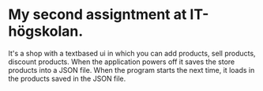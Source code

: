 # My second assigntment at IT-högskolan. 
It's a shop with a textbased ui in which you can add products, sell products, discount products. When the application powers off it saves the store products into a JSON file. When the program starts the next time, it loads in the products saved in the JSON file.
